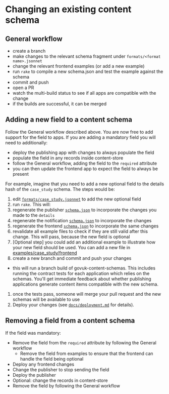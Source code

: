 # Changing an existing content schema

## General workflow

* create a branch
* make changes to the relevant schema fragment under `formats/<format name>.jsonnet`
* change the relevant frontend examples (or add a new example)
* run `rake` to compile a new schema.json and test the example against the schema
* commit and push
* open a PR
* watch the multi-build status to see if all apps are compatible with the change
* if the builds are successful, it can be merged

## Adding a new field to a content schema

Follow the General workflow described above. You are now free to add support for the field to apps. If you are adding a mandatory field you will need to additionally:

* deploy the publishing app with changes to always populate the field
* populate the field in any records inside content-store
* follow the General workflow, adding the field to the `required` attribute
* you can then update the frontend app to expect the field to always be present

For example, imagine that you need to add a new optional field to the details hash of the `case_study` schema. The steps would be:

1. edit [`formats/case_study.jsonnet`](/formats/case_study.jsonnet) to
   add the new optional field
1. run `rake`. This will:
  1. regenerate the publisher [`schema.json`](/dist/formats/case_study/publisher/schema.json) to incorporate the changes you made to the `details`
  1. regenerate the notification [`schema.json`](/dist/formats/case_study/notification/schema.json) to incorporate the changes
  1. regenerate the frontend [`schema.json`](/dist/formats/case_study/frontend/schema.json) to incorporate the same changes
  1. revalidate all example files to check if they are still valid after this change. This will pass, because the new field is optional
1. [Optional step] you could add an additional example to illustrate how your new field should be used. You can add a new file in [examples/case_study/frontend](/examples/case_study/frontend)
1. create a new branch and commit and push your changes
  - this will run a branch build of govuk-content-schemas. This includes running the contract tests for each application which relies on the schemas. You'll get immediate feedback about whether publishing applications generate content items compatible with the new schema.
1. once the tests pass, someone will merge your pull request and the new schemas will be available to use
1. Deploy your changes (see [`docs/deployment.md`](deployment.md) for details).

## Removing a field from a content schema

If the field was mandatory:

* Remove the field from the `required` attribute by following the General workflow
  * Remove the field from examples to ensure that the frontend can handle the field being optional
* Deploy any frontend changes
* Change the publisher to stop sending the field
* Deploy the publisher
* Optional: change the records in content-store
* Remove the field by following the General workflow
